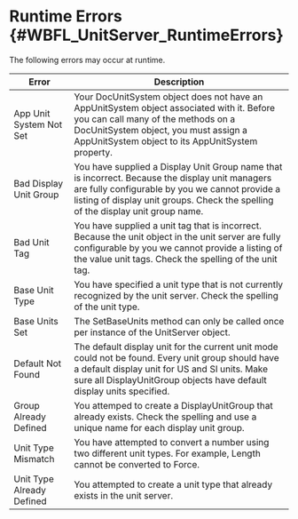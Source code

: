 Runtime Errors {#WBFL_UnitServer_RuntimeErrors}
===============

The following errors may occur at runtime.

Error | Description
------|------------
App Unit System Not Set | Your DocUnitSystem object does not have an AppUnitSystem object associated with it. Before you can call many of the methods on a DocUnitSystem object, you must assign a AppUnitSystem object to its AppUnitSystem property.
Bad Display Unit Group | You have supplied a Display Unit Group name that is incorrect. Because the display unit managers are fully configurable by you we cannot provide a listing of display unit groups. Check the spelling of the display unit group name.
Bad Unit Tag | You have supplied a unit tag that is incorrect. Because the unit object in the unit server are fully configurable by you we cannot provide a listing of the value unit tags. Check the spelling of the unit tag.
Base Unit Type | You have specified a unit type that is not currently recognized by the unit server. Check the spelling of the unit type.
Base Units Set | The SetBaseUnits method can only be called once per instance of the UnitServer object.
Default Not Found | The default display unit for the current unit mode could not be found. Every unit group should have a default display unit for US and SI units. Make sure all DisplayUnitGroup objects have default display units specified.
Group Already Defined | You attemped to create a DisplayUnitGroup that already exists. Check the spelling and use a unique name for each display unit group.
Unit Type Mismatch | You have attempted to convert a number using two different unit types. For example, Length cannot be converted to Force.
Unit Type Already Defined | You attempted to create a unit type that already exists in the unit server.
